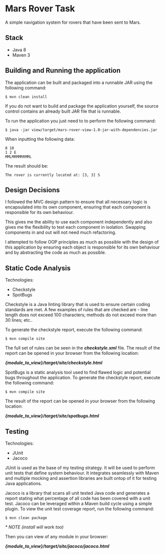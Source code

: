 # Mars Rover Task
A simple navigation system for rovers that have been sent to Mars.

## Stack
- Java 8
- Maven 3

## Building and Running the application
The application can be built and packaged into a runnable JAR using the following command:

    $ mvn clean install

If you do not want to build and package the application yourself, the source control 
contains an already built JAR file that is runnable.

To run the application you just need to to perform the following command:

    $ java -jar view/target/mars-rover-view-1.0-jar-with-dependencies.jar
    
When inputting the following data: 

    8 10
    1 2 E
    MMLMRMMRRMML
    
The result should be:

    The rover is currently located at: [3, 3] S

## Design Decisions
I followed the MVC design pattern to ensure that all necessary logic is encapsulated into 
its own component, ensuring that each component is responsible for its own behaviour.

This gives me the ability to use each component independently and also gives me the flexibility
to test each component in isolation. Swapping components in and out will not need much refactoring.

I attempted to follow OOP principles as much as possible with the design of this application by ensuring
each object is responsible for its own behaviour and by abstracting the code as much as possible.

## Static Code Analysis
Technologies:

- Checkstyle
- SpotBugs

Checkstyle is a Java linting library that is used to ensure certain coding standards are met. A few examples of 
rules that are checked are - line length does not exceed 100 characters; methods do not exceed more than 30 lines; etc..

To generate the checkstyle report, execute the following command:

    $ mvn compile site

The full set of rules can be seen in the **_checkstyle.xml_** file. 
The result of the report can be opened in your browser from the following location:

**_{module_to_view}/target/site/checkstyle.html_**

SpotBugs is a static analysis tool used to find flawed logic and potential bugs throughout the application.
To generate the checkstyle report, execute the following command:

    $ mvn compile site
    
The result of the report can be opened in your browser from the following location:

**_{module_to_view}/target/site/spotbugs.html_**

## Testing
Technologies:

- JUnit
- Jacoco

JUnit is used as the base of my testing strategy. It will be used to perform unit tests that define system
behaviour. It integrates seamlessly with Maven and multiple mocking and assertion libraries are built ontop
of it for testing Java applications.

Jacoco is a library that scans all unit tested Java code and generates a report stating what percentage of all code
has been covered with a unit test. Jacoco can be leveraged within a Maven build cycle using a simple plugin.
To view the unit test coverage report, run the following command:

    $ mvn clean package 
 _* NOTE (install will work too)_
 
Then you can view of any module in your browser:

**_{module_to_view}/target/site/jacoco/jacoco.html_**

